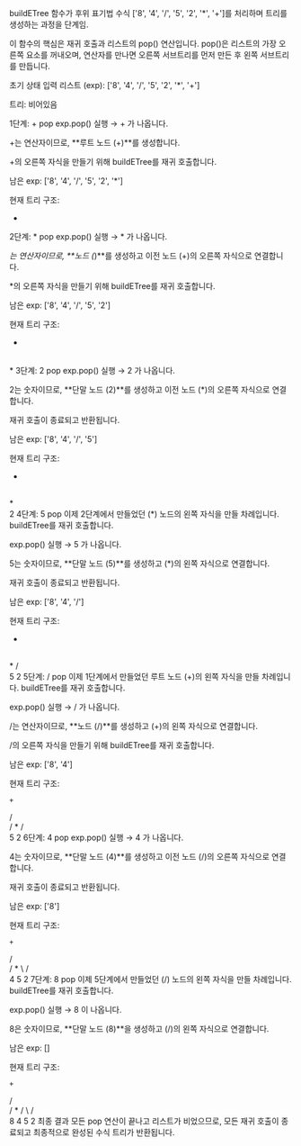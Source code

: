buildETree 함수가 후위 표기법 수식 ['8', '4', '/', '5', '2', '*', '+']를 처리하며 트리를 생성하는 과정을 단계임.

이 함수의 핵심은 재귀 호출과 리스트의 pop() 연산입니다. pop()은 리스트의 가장 오른쪽 요소를 꺼내오며, 연산자를 만나면 오른쪽 서브트리를 먼저 만든 후 왼쪽 서브트리를 만듭니다.

초기 상태
입력 리스트 (exp): ['8', '4', '/', '5', '2', '*', '+']

트리: 비어있음

1단계: + pop
exp.pop() 실행 → + 가 나옵니다.

+는 연산자이므로, **루트 노드 (+)**를 생성합니다.

+의 오른쪽 자식을 만들기 위해 buildETree를 재귀 호출합니다.

남은 exp: ['8', '4', '/', '5', '2', '*']

현재 트리 구조:

  +
2단계: * pop
exp.pop() 실행 → * 가 나옵니다.

*는 연산자이므로, **노드 (*)**를 생성하고 이전 노드 (+)의 오른쪽 자식으로 연결합니다.

*의 오른쪽 자식을 만들기 위해 buildETree를 재귀 호출합니다.

남은 exp: ['8', '4', '/', '5', '2']

현재 트리 구조:

  +
   \
    *
3단계: 2 pop
exp.pop() 실행 → 2 가 나옵니다.

2는 숫자이므로, **단말 노드 (2)**를 생성하고 이전 노드 (*)의 오른쪽 자식으로 연결합니다.

재귀 호출이 종료되고 반환됩니다.

남은 exp: ['8', '4', '/', '5']

현재 트리 구조:

  +
   \
    *
     \
      2
4단계: 5 pop
이제 2단계에서 만들었던 (*) 노드의 왼쪽 자식을 만들 차례입니다. buildETree를 재귀 호출합니다.

exp.pop() 실행 → 5 가 나옵니다.

5는 숫자이므로, **단말 노드 (5)**를 생성하고 (*)의 왼쪽 자식으로 연결합니다.

재귀 호출이 종료되고 반환됩니다.

남은 exp: ['8', '4', '/']

현재 트리 구조:

  +
   \
    *
   / \
  5   2
5단계: / pop
이제 1단계에서 만들었던 루트 노드 (+)의 왼쪽 자식을 만들 차례입니다. buildETree를 재귀 호출합니다.

exp.pop() 실행 → / 가 나옵니다.

/는 연산자이므로, **노드 (/)**를 생성하고 (+)의 왼쪽 자식으로 연결합니다.

/의 오른쪽 자식을 만들기 위해 buildETree를 재귀 호출합니다.

남은 exp: ['8', '4']

현재 트리 구조:

    +
   / \
  /   *
     / \
    5   2
6단계: 4 pop
exp.pop() 실행 → 4 가 나옵니다.

4는 숫자이므로, **단말 노드 (4)**를 생성하고 이전 노드 (/)의 오른쪽 자식으로 연결합니다.

재귀 호출이 종료되고 반환됩니다.

남은 exp: ['8']

현재 트리 구조:

    +
   / \
  /   *
   \ / \
    4 5   2
7단계: 8 pop
이제 5단계에서 만들었던 (/) 노드의 왼쪽 자식을 만들 차례입니다. buildETree를 재귀 호출합니다.

exp.pop() 실행 → 8 이 나옵니다.

8은 숫자이므로, **단말 노드 (8)**을 생성하고 (/)의 왼쪽 자식으로 연결합니다.

남은 exp: []

현재 트리 구조:

    +
   / \
  /   *
 / \ / \
8  4 5   2
최종 결과
모든 pop 연산이 끝나고 리스트가 비었으므로, 모든 재귀 호출이 종료되고 최종적으로 완성된 수식 트리가 반환됩니다.